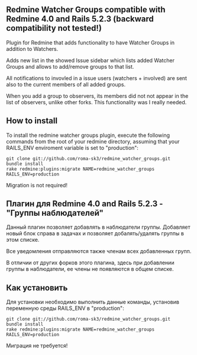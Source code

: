 ## Redmine Watcher Groups compatible with Redmine 4.0 and Rails 5.2.3 (backward compatibility not tested!)


Plugin for Redmine that adds functionality to have Watcher Groups in addition to Watchers.

Adds new list in the showed Issue sidebar which lists added Watcher Groups and allows to add/remove groups to that list.

All notifications to invovled in a issue users (watchers + involved) are sent also to the current members of all added groups.

When you add a group to observers, its members did not not appear in the list of observers, unlike other forks. This functionality was I really needed.

## How to install

To install the redmine watcher groups plugin, execute the following commands from the root of your redmine directory, assuming that your RAILS_ENV enviroment variable is set to "production":

    git clone git://github.com/roma-sk3/redmine_watcher_groups.git
    bundle install
    rake redmine:plugins:migrate NAME=redmine_watcher_groups RAILS_ENV=production

Migration is not required!

## Плагин для Redmine 4.0 and Rails 5.2.3 - "Группы наблюдателей"

Данный плагин позволяет добавлять в наблюдатели группы. Добавляет новый блок справа в задачах и позволяет добалять/удалять группы в этом списке.

Все уведомления отправляются также членам всех добавленных групп.

В отличии от других форков этого плагина, здесь при добавлении группы в наблюдатели, ее члены не появляются в общем списке.

## Как установить

Для установки необходимо выполнить данные команды, установив переменную среды RAILS_ENV в "production":

    git clone git://github.com/roma-sk3/redmine_watcher_groups.git
    bundle install
    rake redmine:plugins:migrate NAME=redmine_watcher_groups RAILS_ENV=production

Миграция не требуется!
